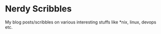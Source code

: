 Nerdy Scribbles
======================


My blog posts/scribbles on various interesting stuffs like \*nix, linux, devops etc.
